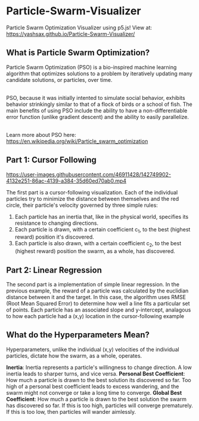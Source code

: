 # Particle-Swarm-Visualizer
Particle Swarm Optimization Visualizer using p5.js!
View at: https://yashsax.github.io/Particle-Swarm-Visualizer/

<h2>What is Particle Swarm Optimization?</h2>
Particle Swarm Optimization (PSO) is a bio-inspired machine learning algorithm that optimizes solutions to a problem by iteratively updating many candidate solutions, or particles, over time. <br></br>

PSO, because it was initially intented to simulate social behavior, exhibits behavior strinkingly similar to that of a flock of birds or a school of fish. The main benefits of using PSO include the ability to have a non-differentiable error function (unlike gradient descent) and the ability to easily parallelize.<br></br>

Learn more about PSO here: https://en.wikipedia.org/wiki/Particle_swarm_optimization

<h2>Part 1: Cursor Following</h2>


https://user-images.githubusercontent.com/46911428/142749902-4132e251-86ac-4139-a384-35d60ed70ab0.mp4

The first part is a cursor-following visualization. Each of the individual particles try to minimize the distance between themselves and the red circle, their particle's velocity governed by three simple rules:  
  
  1) Each particle has an inertia that, like in the physical world, specifies its resistance to changing directions.
  2) Each particle is drawn, with a certain coefficient c<sub>1</sub>, to the best (highest reward) position it's discovered.
  3) Each particle is also drawn, with a certain coefficient c<sub>2</sub>, to the best (highest reward) position the swarm, as a whole, has discovered.

<h2>Part 2: Linear Regression</h2>

The second part is a implementation of simple linear regression. In the previous example, the reward of a particle was calculated by the euclidian distance between it and the target. In this case, the algorithm uses RMSE (Root Mean Squared Error) to determine how well a line fits a particular set of points. Each particle has an associated slope and y-intercept, analagous to how each particle had a (x,y) location in the cursor-following example


<h2>What do the Hyperparameters Mean?</h2>

Hyperparameters, unlike the individual (x,y) velocities of the individual particles, dictate how the swarm, as a whole, operates.  
  
<strong>Inertia</strong>: Inertia represents a particle's willingness to change direction. A low inertia leads to sharper turns, and vice versa.
<strong>Personal Best Coefficient</strong>: How much a particle is drawn to the best solution its discovered so far. Too high of a personal best coefficient leads to excess wandering, and the swarm might not converge or take a long time to converge.
<strong>Global Best Coefficient</strong>: How much a particle is drawn to the best solution the swarm has discovered so far. If this is too high, particles will converge prematurely. If this is too low, then particles will wander aimlessly.
